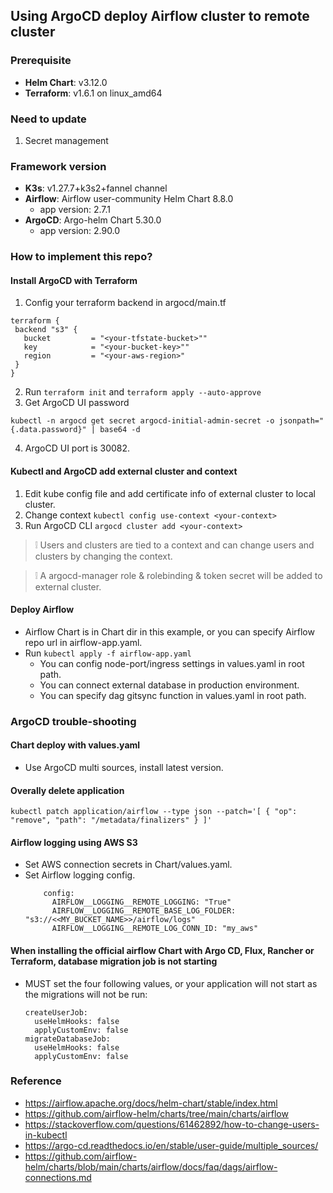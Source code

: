 ## Using ArgoCD deploy Airflow cluster to remote cluster

### Prerequisite
- **Helm Chart**: v3.12.0
- **Terraform**: v1.6.1 on linux_amd64
### Need to update
1. Secret management

### Framework version
- **K3s**: v1.27.7+k3s2+fannel channel
- **Airflow**: Airflow user-community Helm Chart 8.8.0
  - app version: 2.7.1
- **ArgoCD**: Argo-helm Chart 5.30.0
  - app version: 2.90.0

### How to implement this repo?
#### Install ArgoCD with Terraform
1. Config your terraform backend in argocd/main.tf
   
```
terraform {
 backend "s3" {
   bucket         = "<your-tfstate-bucket>""
   key            = "<your-bucket-key>""
   region         = "<your-aws-region>"
 }
}
```
2. Run ```terraform init``` and  ```terraform apply --auto-approve```
3. Get ArgoCD UI password
```
kubectl -n argocd get secret argocd-initial-admin-secret -o jsonpath="{.data.password}" | base64 -d
```
4. ArgoCD UI port is 30082.
#### Kubectl and ArgoCD add external cluster and context
1. Edit kube config file and add certificate info of external cluster to local cluster.
2. Change context ```kubectl config use-context <your-context>```
3. Run ArgoCD CLI
   ```argocd cluster add <your-context>```
   
> :grey_exclamation:    Users and clusters are tied to a context and can change users and clusters by changing the context.

> :grey_exclamation:    A argocd-manager role & rolebinding & token secret will be added to external cluster.

#### Deploy Airflow
- Airflow Chart is in Chart dir in this example, or you can specify Airflow repo url in airflow-app.yaml.
- Run ```kubectl apply -f airflow-app.yaml```
  - You can config node-port/ingress settings in values.yaml in root path.
  - You can connect external database in production environment.
  - You can specify dag gitsync function in values.yaml in root path.

### ArgoCD trouble-shooting
#### Chart deploy with values.yaml
- Use ArgoCD multi sources, install latest version.
#### Overally delete application
```kubectl patch application/airflow --type json --patch='[ { "op": "remove", "path": "/metadata/finalizers" } ]'```
#### Airflow logging using AWS S3
- Set AWS connection secrets in Chart/values.yaml.
- Set Airflow logging config.
  ``` airflow:
      config:
        AIRFLOW__LOGGING__REMOTE_LOGGING: "True"
        AIRFLOW__LOGGING__REMOTE_BASE_LOG_FOLDER: "s3://<<MY_BUCKET_NAME>>/airflow/logs"
        AIRFLOW__LOGGING__REMOTE_LOG_CONN_ID: "my_aws"
  ```
#### When installing the official airflow Chart with Argo CD, Flux, Rancher or Terraform, database migration job is not starting
- MUST set the four following values, or your application will not start as the migrations will not be run:

  ```
  createUserJob:
    useHelmHooks: false
    applyCustomEnv: false
  migrateDatabaseJob:
    useHelmHooks: false
    applyCustomEnv: false
  ```

### Reference
- https://airflow.apache.org/docs/helm-chart/stable/index.html
- https://github.com/airflow-helm/charts/tree/main/charts/airflow
- https://stackoverflow.com/questions/61462892/how-to-change-users-in-kubectl
- https://argo-cd.readthedocs.io/en/stable/user-guide/multiple_sources/
- https://github.com/airflow-helm/charts/blob/main/charts/airflow/docs/faq/dags/airflow-connections.md
